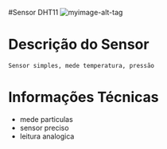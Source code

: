 #Sensor DHT11
![myimage-alt-tag](https://bnz05pap001files.storage.live.com/y4mU3eoX_tDy79Aye5wkD-PeYiAYDzDxGjAuiWKzoV6usCktN_Tq8bUfw5kLTJ_6gsDOXUhSv5_4CSCasRsr184-u8UAsyz8P7DxLmZyylT1ZGgFJX4c4a54ZMncGwUro3R0L0hIrfctP1vp4n2wWJdSS_OBxB22392geMIgy0WU4kf6INAwcoYu3WLqrFsqwgrKPcg0QAkJ-q__D5mwwMVWQ?encodeFailures=1&width=799&height=577)

# Descrição do Sensor
	Sensor simples, mede temperatura, pressão
<h1>Informações Técnicas</h1>
	<ul>
		<li>mede particulas</li>
		<li>sensor preciso</li>
		<li>leitura analogica</li>
	<ul>